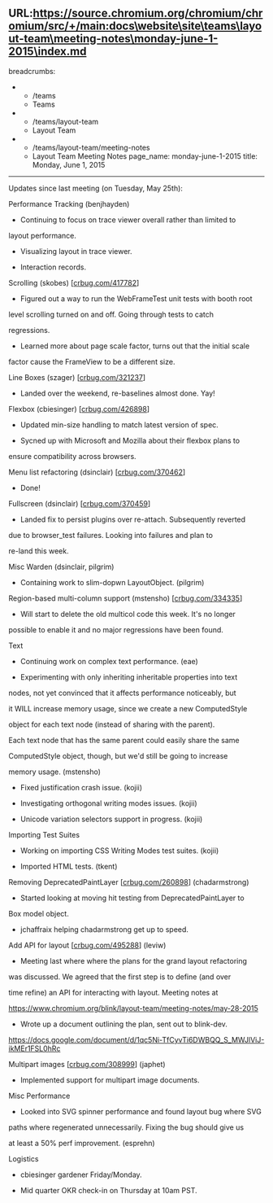 URL:https://source.chromium.org/chromium/chromium/src/+/main:docs\website\site\teams\layout-team\meeting-notes\monday-june-1-2015\index.md
---
breadcrumbs:
- - /teams
  - Teams
- - /teams/layout-team
  - Layout Team
- - /teams/layout-team/meeting-notes
  - Layout Team Meeting Notes
page_name: monday-june-1-2015
title: Monday, June 1, 2015
---

Updates since last meeting (on Tuesday, May 25th):

Performance Tracking (benjhayden)

- Continuing to focus on trace viewer overall rather than limited to

layout performance.

- Visualizing layout in trace viewer.

- Interaction records.

Scrolling (skobes) \[[crbug.com/417782](https://crbug.com/417782)\]

- Figured out a way to run the WebFrameTest unit tests with booth root

level scrolling turned on and off. Going through tests to catch

regressions.

- Learned more about page scale factor, turns out that the initial scale

factor cause the FrameView to be a different size.

Line Boxes (szager) \[[crbug.com/321237](https://crbug.com/321237)\]

- Landed over the weekend, re-baselines almost done. Yay!

Flexbox (cbiesinger) \[[crbug.com/426898](https://crbug.com/426898)\]

- Updated min-size handling to match latest version of spec.

- Sycned up with Microsoft and Mozilla about their flexbox plans to

ensure compatibility across browsers.

Menu list refactoring (dsinclair)
\[[crbug.com/370462](https://crbug.com/370462)\]

- Done!

Fullscreen (dsinclair) \[[crbug.com/370459](https://crbug.com/370459)\]

- Landed fix to persist plugins over re-attach. Subsequently reverted

due to browser_test failures. Looking into failures and plan to

re-land this week.

Misc Warden (dsinclair, pilgrim)

- Containing work to slim-dopwn LayoutObject. (pilgrim)

Region-based multi-column support (mstensho)
\[[crbug.com/334335](https://crbug.com/334335)\]

- Will start to delete the old multicol code this week. It's no longer

possible to enable it and no major regressions have been found.

Text

- Continuing work on complex text performance. (eae)

- Experimenting with only inheriting inheritable properties into text

nodes, not yet convinced that it affects performance noticeably, but

it WILL increase memory usage, since we create a new ComputedStyle

object for each text node (instead of sharing with the parent).

Each text node that has the same parent could easily share the same

ComputedStyle object, though, but we'd still be going to increase

memory usage. (mstensho)

- Fixed justification crash issue. (kojii)

- Investigating orthogonal writing modes issues. (kojii)

- Unicode variation selectors support in progress. (kojii)

Importing Test Suites

- Working on importing CSS Writing Modes test suites. (kojii)

- Imported HTML tests. (tkent)

Removing DeprecatedPaintLayer \[[crbug.com/260898](https://crbug.com/260898)\]
(chadarmstrong)

- Started looking at moving hit testing from DeprecatedPaintLayer to

Box model object.

- jchaffraix helping chadarmstrong get up to speed.

Add API for layout \[[crbug.com/495288](https://crbug.com/495288)\] (leviw)

- Meeting last where where the plans for the grand layout refactoring

was discussed. We agreed that the first step is to define (and over

time refine) an API for interacting with layout. Meeting notes at

https://www.chromium.org/blink/layout-team/meeting-notes/may-28-2015

- Wrote up a document outlining the plan, sent out to blink-dev.

https://docs.google.com/document/d/1qc5Ni-TfCyvTi6DWBQQ_S_MWJlViJ-ikMEr1FSL0hRc

Multipart images \[[crbug.com/308999](https://crbug.com/308999)\] (japhet)

- Implemented support for multipart image documents.

Misc Performance

- Looked into SVG spinner performance and found layout bug where SVG

paths where regenerated unnecessarily. Fixing the bug should give us

at least a 50% perf improvement. (esprehn)

Logistics

- cbiesinger gardener Friday/Monday.

- Mid quarter OKR check-in on Thursday at 10am PST.
